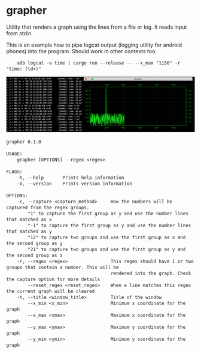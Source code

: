 # grapher
Utility that renders a graph using the lines from a file or log. It reads input from stdin.

This is an example how to pipe logcat output (logging utility for android phones) into the program. Should work in other contexts too.

```
    adb logcat -v time | cargo run --release -- --x_max "1150" -r "time: (\d+)"
```

![](screenshots/capture-2020-07-12.png)

```
grapher 0.1.0

USAGE:
    grapher [OPTIONS] --regex <regex>

FLAGS:
    -h, --help       Prints help information
    -V, --version    Prints version information

OPTIONS:
    -c, --capture <capture_method>     How the numbers will be captured from the regex groups. 
        "1" to capture the first group as y and use the number lines that matched as x 
        "-1" to capture the first group as y and use the number lines that matched as y
        "12" to capture two groups and use the first group as x and the second group as y
        "21" to capture two groups and use the first group as y and the second group as z
    -r, --regex <regex>                This regex should have 1 or two groups that contain a number. This will be
                                       rendered into the graph. Check the capture option for more details
        --reset_regex <reset_regex>    When a line matches this regex the current graph will be cleared
    -t, --title <window_title>         Title of the window
        --x_min <x_min>                Minimum x coordinate for the graph
        --x_max <xmax>                 Maximum x coordinate for the graph
        --y_max <ymax>                 Maximum y coordinate for the graph
        --y_min <ymin>                 Minimum y coordinate for the graph
```
